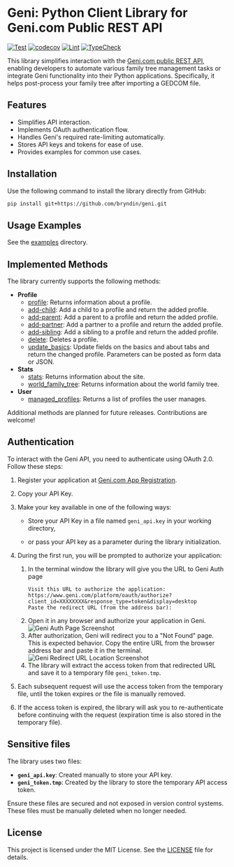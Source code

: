 # Geni: Python Client Library for Geni.com Public REST API

[![Test](https://github.com/bryndin/geni/actions/workflows/test.yaml/badge.svg)](https://github.com/bryndin/geni/actions/workflows/test.yaml)
[![codecov](https://codecov.io/gh/bryndin/geni/graph/badge.svg?token=3Z916ZHDMK)](https://codecov.io/gh/bryndin/geni)
[![Lint](https://github.com/bryndin/geni/actions/workflows/lint.yaml/badge.svg)](https://github.com/bryndin/geni/actions/workflows/lint.yaml)
[![TypeCheck](https://github.com/bryndin/geni/actions/workflows/typecheck.yaml/badge.svg)](https://github.com/bryndin/geni/actions/workflows/typecheck.yaml)

This library simplifies interaction with the [Geni.com public REST API](https://www.geni.com/platform/developer/index), enabling developers to automate various family tree management tasks or integrate Geni functionality into their Python applications. Specifically, it helps post-process your family tree after importing a GEDCOM file.


## Features
- Simplifies API interaction.
- Implements OAuth authentication flow.
- Handles Geni's required rate-limiting automatically.
- Stores API keys and tokens for ease of use.
- Provides examples for common use cases.

## Installation
Use the following command to install the library directly from GitHub:
```bash
pip install git+https://github.com/bryndin/geni.git
```

## Usage Examples
See the [examples](./examples) directory.

## Implemented Methods
The library currently supports the following methods:

* **Profile**
  - [profile](https://www.geni.com/platform/developer/help/api?path=profile): Returns information about a profile. 
  - [add-child](https://www.geni.com/platform/developer/help/api?path=profile%252Fadd-child): Add a child to a profile and return the added profile.
  - [add-parent](https://www.geni.com/platform/developer/help/api?path=profile%252Fadd-parent): Add a parent to a profile and return the added profile.
  - [add-partner](https://www.geni.com/platform/developer/help/api?path=profile%252Fadd-partner): Add a partner to a profile and return the added profile.
  - [add-sibling](https://www.geni.com/platform/developer/help/api?path=profile%252Fadd-sibling): Add a sibling to a profile and return the added profile.
  - [delete](https://www.geni.com/platform/developer/help/api?path=profile%2Fdelete): Deletes a profile.
  - [update_basics](https://www.geni.com/platform/developer/help/api?path=profile%2Fupdate-basics): Update fields on the basics and about tabs and return the changed profile. Parameters can be posted as form data or JSON.
* **Stats**
  - [stats](https://www.geni.com/platform/developer/help/api?path=stats): Returns information about the site.
  - [world_family_tree](https://www.geni.com/platform/developer/help/api?path=stats%2Fworld-family-tree): Returns information about the world family tree.
* **User**
  - [managed_profiles](https://www.geni.com/platform/developer/help/api?path=user%2Fmanaged-profiles): Returns a list of profiles the user manages.

Additional methods are planned for future releases. Contributions are welcome!

## Authentication
To interact with the Geni API, you need to authenticate using OAuth 2.0. Follow these steps:

1. Register your application at [Geni.com App Registration](https://www.geni.com/platform/developer/help/oauth_extensions).
2. Copy your API Key.
3. Make your key available in one of the following ways:
    - Store your API Key in a file named `geni_api.key` in your working directory,
      
    - or pass your API key as a parameter during the library initialization.
4. During the first run, you will be prompted to authorize your application:
   1. In the terminal window the library will give you the URL to Geni Auth page
       ```
       Visit this URL to authorize the application:
       https://www.geni.com/platform/oauth/authorize?client_id=XXXXXXXX&response_type=token&display=desktop
       Paste the redirect URL (from the address bar):
       ```
   2. Open it in any browser and authorize your application in Geni.<br>
       ![Geni Auth Page Screenshot](./docs/_static/auth_ask.png)
   3. After authorization, Geni will redirect you to a "Not Found" page. This is expected behavior. Copy the entire URL from the browser address bar and paste it in the terminal.<br>
       ![Geni Redirect URL Location Screenshot](./docs/_static/auth_redirect_url.png)
   4. The library will extract the access token from that redirected URL and save it to a temporary file `geni_token.tmp`.

5. Each subsequent request will use the access token from the temporary file, until the token expires or the file is manually removed.
6. If the access token is expired, the library will ask you to re-authenticate before continuing with the request (expiration time is also stored in the temporary file).

## Sensitive files
The library uses two files:

- **`geni_api.key`**: Created manually to store your API key.
- **`geni_token.tmp`**: Created by the library to store the temporary API access token.

Ensure these files are secured and not exposed in version control systems. These files must be manually deleted when no longer needed.

## License
This project is licensed under the MIT License. See the [LICENSE](./LICENSE) file for details.

